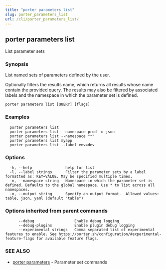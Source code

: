 ```yaml
---
title: "porter parameters list"
slug: porter_parameters_list
url: /cli/porter_parameters_list/
---
```

## porter parameters list

List parameter sets

### Synopsis

List named sets of parameters defined by the user.

Optionally filters the results name, which returns all results whose name contain the provided query.
The results may also be filtered by associated labels and the namespace in which the parameter set is defined.

```
porter parameters list [QUERY] [flags]
```

### Examples

```
  porter parameters list
  porter parameters list --namespace prod -o json
  porter parameters list --namespace "*"
  porter parameters list myapp
  porter parameters list --label env=dev
```

### Options

```
  -h, --help               help for list
  -l, --label strings      Filter the parameter sets by a label formatted as: KEY=VALUE. May be specified multiple times.
  -n, --namespace string   Namespace in which the parameter set is defined. Defaults to the global namespace. Use * to list across all namespaces.
  -o, --output string      Specify an output format.  Allowed values: table, json, yaml (default "table")
```

### Options inherited from parent commands

```
      --debug                  Enable debug logging
      --debug-plugins          Enable plugin debug logging
      --experimental strings   Comma separated list of experimental features to enable. See https://porter.sh/configuration/#experimental-feature-flags for available feature flags.
```

### SEE ALSO

* [porter parameters](/cli/porter_parameters/)	 - Parameter set commands

